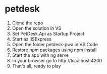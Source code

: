 # petdesk

1. Clone the repo
2. Open the solution in VS
3. Set PetDesk.Api as Startup Project
4. Start as IISExpress
5. Open the folder petdesk-pwa in VS Code
6. Restore npm packages using npm install
7. Start the app with ng serve
8. In your browser go to http://localhost:4200
9. That's all, ready to play
